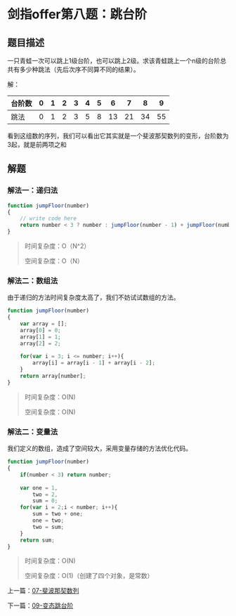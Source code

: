 # 剑指offer第八题：跳台阶



## 题目描述

一只青蛙一次可以跳上1级台阶，也可以跳上2级。求该青蛙跳上一个n级的台阶总共有多少种跳法（先后次序不同算不同的结果）。

解：

| 台阶数 | **0** | **1** | **2** | **3** | **4** | **5** | **6** | **7** | **8** | **9** |
| ------ | ----- | ----- | ----- | ----- | ----- | ----- | ----- | ----- | ----- | ----- |
| 跳法   | 0     | 1     | 2     | 3     | 5     | 8     | 13    | 21    | 34    | 55    |

看到这组数的序列，我们可以看出它其实就是一个斐波那契数列的变形，台阶数为3起，就是前两项之和



## 解题

### 解法一：递归法

```javascript
function jumpFloor(number)
{
    // write code here
    return number < 3 ? number : jumpFloor(number - 1) + jumpFloor(number -2);
}
```

> 时间复杂度：O（N^2）
>
> 空间复杂度：O（N）



### 解法二：数组法

由于递归的方法时间复杂度太高了，我们不妨试试数组的方法。

```javascript
function jumpFloor(number)
{
    var array = [];
    array[0] = 0;
    array[1] = 1;
    array[2] = 2;
    
    for(var i = 3; i <= number; i++){
        array[i] = array[i - 1] + array[i - 2];
    }
    return array[number];
}
```

> 时间复杂度：O(N)
>
> 空间复杂度：O(N)



### 解法二：变量法

我们定义的数组，造成了空间较大，采用变量存储的方法优化代码。

```javascript
function jumpFloor(number)
{
    if(number < 3) return number;
    
    var one = 1,
        two = 2,
        sum = 0;
    for(var i = 2;i < number; i++){
        sum = two + one;
        one = two;
        two = sum;
    }
    return sum;
}
```

> 时间复杂度：O(N)
>
> 空间复杂度：O(1)（创建了四个对象，是常数）

上一篇：[07-斐波那契数列](../07-斐波那契数列/)

下一篇：[09-变态跳台阶](../09-变态跳台阶/)